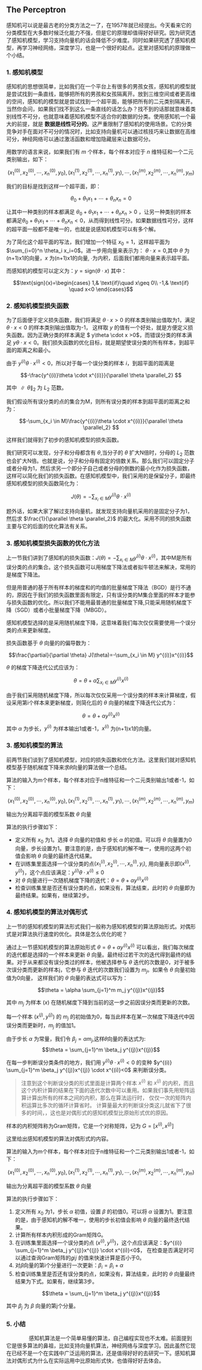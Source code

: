 ## The Perceptron

感知机可以说是最古老的分类方法之一了，在1957年就已经提出。今天看来它的分类模型在大多数时候泛化能力不强，但是它的原理却值得好好研究。因为研究透了感知机模型，学习支持向量机的话会降低不少难度。同时如果研究透了感知机模型，再学习神经网络，深度学习，也是一个很好的起点。这里对感知机的原理做一个小结。

### 1. 感知机模型

感知机的思想很简单，比如我们在一个平台上有很多的男孩女孩，感知机的模型就是尝试找到一条直线，能够把所有的男孩和女孩隔离开。放到三维空间或者更高维的空间，感知机的模型就是尝试找到一个超平面，能够把所有的二元类别隔离开。当然你会问，如果我们找不到这么一条直线的话怎么办？找不到的话那就意味着类别线性不可分，也就意味着感知机模型不适合你的数据的分类。使用感知机一个最大的前提，就是 **数据是线性可分的**。这严重限制了感知机的使用场景。它的分类竞争对手在面对不可分的情况时，比如支持向量机可以通过核技巧来让数据在高维可分，神经网络可以通过激活函数和增加隐藏层来让数据可分。

用数学的语言来说，如果我们有 $m$ 个样本，每个样本对应于 $n$ 维特征和一个二元类别输出，如下：

$$(x_1^{(0)},x_2^{(0)},\cdots, x_n^{(0)},y_0),(x_1^{(1)},x_2^{(1)},\cdots, x_n^{(1)},y_1),\cdots,(x_1^{(m)},x_2^{(m)},\cdots, x_n^{(m)},y_m)$$

我们的目标是找到这样一个超平面，即：

$$\theta_0+\theta_1 x_1+\cdots+\theta_n x_n=0$$

让其中一种类别的样本都满足 $\theta_0+\theta_1 x_1+\cdots+\theta_n x_n>0$ ，让另一种类别的样本都满足$\theta_0+\theta_1 x_1+\cdots+\theta_n x_n<0$，从而得到线性可分。如果数据线性可分，这样的超平面一般都不是唯一的，也就是说感知机模型可以有多个解。

为了简化这个超平面的写法，我们增加一个特征 $x_0=1$，这样超平面为 $\sum_{i=0}^n \theta_i x_i=0$。进一步用向量来表示为： $\theta \cdot x=0$,其中 $\theta$ 为(n+1)x1的向量，$x$ 为(n+1)x1的向量, ∙为内积，后面我们都用向量来表示超平面。

而感知机的模型可以定义为：$y=\text{sign}(\theta \cdot x)$ 其中：

$$\text{sign}(x)=\begin{cases}
1,& \text{if}\quad x\geq 0\\
-1,& \text{if} \quad x<0
\end{cases}$$

### 2. 感知机模型损失函数

为了后面便于定义损失函数，我们将满足 $\theta \cdot x >0$ 的样本类别输出值取为1，满足 $\theta \cdot x <0$ 的样本类别输出值取为-1，  这样取 $y$ 的值有一个好处，就是方便定义损失函数。因为正确分类的样本满足 $ y\theta \cdot x >0$，而错误分类的样本满足 $y\theta \cdot x <0$。我们损失函数的优化目标，就是期望使误分类的所有样本，到超平面的距离之和最小。

由于 $y^{(i)}\theta \cdot x^{(i)} <0$，所以对于每一个误分类的样本 $i$，到超平面的距离是

$$-\frac{y^{(i)}\theta \cdot x^{(i)}}{\parallel \theta \parallel_2} $$

其中 $\parallel \theta \parallel_2$ 为 $L_2$ 范数。

我们假设所有误分类的点的集合为M，则所有误分类的样本到超平面的距离之和为：

$$-\sum_{x_i \in M}\frac{y^{(i)}\theta \cdot x^{(i)}}{\parallel \theta \parallel_2} $$

这样我们就得到了初步的感知机模型的损失函数。

我们研究可以发现，分子和分母都含有 $\theta$,当分子的 $\theta$ 扩大N倍时，分母的 $L_2$ 范数也会扩大N倍。也就是说，分子和分母有固定的倍数关系。那么我们可以固定分子或者分母为1，然后求另一个即分子自己或者分母的倒数的最小化作为损失函数，这样可以简化我们的损失函数。在感知机模型中，我们采用的是保留分子，即最终感知机模型的损失函数简化为：

$$J(\theta)=-\sum_{x_i \in M}y^{(i)}\theta \cdot x^{(i)}$$

题外话，如果大家了解过支持向量机，就发现支持向量机采用的是固定分子为1，然后求 $\frac{1}{\parallel \theta \parallel_2}$ 的最大化。采用不同的损失函数主要与它的后面的优化算法有关系。

### 3. 感知机模型损失函数的优化方法

上一节我们讲到了感知机的损失函数：$J(\theta)=-\sum_{x_i \in M}y^{(i)}\theta \cdot x^{(i)}$，其中M是所有误分类的点的集合。这个损失函数可以用梯度下降法或者拟牛顿法来解决，常用的是梯度下降法。

但是用普通的基于所有样本的梯度和的均值的批量梯度下降法（BGD）是行不通的，原因在于我们的损失函数里面有限定，只有误分类的M集合里面的样本才能参与损失函数的优化。所以我们不能用最普通的批量梯度下降,只能采用随机梯度下降（SGD）或者小批量梯度下降（MBGD）。

感知机模型选择的是采用随机梯度下降，这意味着我们每次仅仅需要使用一个误分类的点来更新梯度。

损失函数基于 $\theta$ 向量的的偏导数为：

$$\frac{\partial}{\partial \theta} J(\theta)=-\sum_{x_i \in M} y^{(i)}x^{(i)}$$

$\theta$ 的梯度下降迭代公式应该为：

$$\theta = \theta +\alpha \sum_{x_i \in M} y^{(i)}x^{(i)}$$

由于我们采用随机梯度下降，所以每次仅仅采用一个误分类的样本来计算梯度，假设采用第i个样本来更新梯度，则简化后的 $\theta$ 向量的梯度下降迭代公式为：

$$\theta = \theta+\alpha y^{(i)}x^{(i)}$$

其中 $\alpha$ 为步长，$y^{(i)}$ 为样本输出1或者-1，$x^{(i)}$ 为(n+1)x1的向量。 

### 3. 感知机模型的算法

前两节我们谈到了感知机模型，对应的损失函数和优化方法。这里我们就对感知机模型基于随机梯度下降来求𝜃向量的算法做一个总结。

算法的输入为m个样本，每个样本对应于n维特征和一个二元类别输出1或者-1，如下：

$$(x_1^{(0)},x_2^{(0)},\cdots, x_n^{(0)},y_0),(x_1^{(1)},x_2^{(1)},\cdots, x_n^{(1)},y_1),\cdots,(x_1^{(m)},x_2^{(m)},\cdots, x_n^{(m)},y_m)$$

输出为分离超平面的模型系数 $\theta$ 向量

算法的执行步骤如下：

- 定义所有 $x_0$ 为1。选择 $\theta$ 向量的初值和 步长 $\alpha$ 的初值。可以将 $\theta$ 向量置为0向量，步长设置为1。要注意的是，由于感知机的解不唯一，使用的这两个初值会影响 $\theta$ 向量的最终迭代结果。
- 在训练集里面选择一个误分类的点$(x_1^{(i)},x_2^{(i)},\cdots, x_n^{(i)},y_i)$, 用向量表示即$(x^{(i)},y^{(i)})$，这个点应该满足：$y^{(i)}\theta \cdot x^{(i)} \leq 0$           
- 对 $\theta$ 向量进行一次随机梯度下降的迭代：$\theta = \theta+\alpha y^{(i)}x^{(i)}$
- 检查训练集里是否还有误分类的点，如果没有，算法结束，此时的 $\theta$ 向量即为最终结果。如果有，继续第2步。

### 4. 感知机模型的算法对偶形式

上一节的感知机模型的算法形式我们一般称为感知机模型的算法原始形式。对偶形式是对算法执行速度的优化。具体是怎么优化的呢？

通过上一节感知机模型的算法原始形式 $\theta = \theta+\alpha y^{(i)}x^{(i)}$ 可以看出，我们每次梯度的迭代都是选择的一个样本来更新 $\theta$ 向量。最终经过若干次的迭代得到最终的结果。对于从来都没有误分类过的样本，他被选择参与 $\theta$ 迭代的次数是0，对于被多次误分类而更新的样本j，它参与 $\theta$ 迭代的次数我们设置为 $m_j$。如果令 $\theta$ 向量初始值为0向量， 这样我们的 $\theta$ 向量的表达式可以写为：

$$\theta = \alpha \sum_{j=1}^m m_j y^{(j)}x^{(j)}$$

其中 $m_j$ 为样本 $(x)$ 在随机梯度下降到当前的这一步之前因误分类而更新的次数。

每一个样本 $(x^{(j)},y^{(j)})$ 的 $m_j$ 的初始值为0，每当此样本在某一次梯度下降迭代中因误分类而更新时，$m_j$ 的值加1。

由于步长 $\alpha$ 为常量，我们令 $\beta_j=\alpha m_j$,这样𝜃向量的表达式为:
$$\theta = \sum_{j=1}^m \beta_j y^{(j)}x^{(j)}$$

在每一步判断误分类条件的地方，我们用 $y^{(i)} \theta \cdot x^{(i)}<0$ 的变种 $y^{(i)} \sum_{j=1}^m \beta_j y^{(j)}x^{(j)} \cdot x^{(i)}<0$ 来判断误分类。

>注意到这个判断误分类的形式里面是计算两个样本 $x^{(i)}$ 和 $x^{(j)}$ 的内积，而且这个内积计算的结果在下面的迭代次数中可以重用。如果我们事先用矩阵运算计算出所有的样本之间的内积，那么在算法运行时， 仅仅一次的矩阵内积运算比多次的循环计算省时。 计算量最大的判断误分类这儿就省下了很多的时间，，这也是对偶形式的感知机模型比原始形式优的原因。

样本的内积矩阵称为Gram矩阵，它是一个对称矩阵，记为 $G=[x^{(i)},x^{(j)}]$

这里给出感知机模型的算法对偶形式的内容。

算法的输入为m个样本，每个样本对应于n维特征和一个二元类别输出1或者-1，如下：

$$(x_1^{(0)},x_2^{(0)},\cdots, x_n^{(0)},y_0),(x_1^{(1)},x_2^{(1)},\cdots, x_n^{(1)},y_1),\cdots,(x_1^{(m)},x_2^{(m)},\cdots, x_n^{(m)},y_m)$$

输出为分离超平面的模型系数 $\theta$ 向量

算法的执行步骤如下：

1. 定义所有 $x_0$ 为1，步长 $\alpha$ 初值，设置 $\beta$ 的初值0。可以将 $\alpha$ 设置为1。要注意的是，由于感知机的解不唯一，使用的步长初值会影响 $\theta$ 向量的最终迭代结果。
2. 计算所有样本内积形成的Gram矩阵G。            
3. 在训练集里面选择一个误分类的点 $(x^{(i)},y^{(i)})$，这个点应该满足：$y^{(i)} \sum_{j=1}^m \beta_j y^{(j)}x^{(j)} \cdot x^{(i)}<0$，  在检查是否满足时可以通过查询Gram矩阵的𝑔𝑖𝑗 的值来快速计算是否小于0。
4. 对𝛽向量的第i个分量进行一次更新：$\beta_i = \beta_i + \alpha$
5. 检查训练集里是否还有误分类的点，如果没有，算法结束，此时的 $\theta$ 向量最终结果为下式。如果有，继续第3步。

$$\theta = \sum_{j=1}^m \beta_j y^{(j)}x^{(j)}$$

其中 $\beta_j$ 为 $\beta$ 向量的第j个分量。

### 5. 小结
　　　　
感知机算法是一个简单易懂的算法，自己编程实现也不太难。前面提到它是很多算法的鼻祖，比如支持向量机算法，神经网络与深度学习。因此虽然它现在已经不是一个在实践中广泛运用的算法，还是值得好好的去研究一下。感知机算法对偶形式为什么在实际运用中比原始形式快，也值得好好去体会。